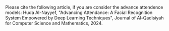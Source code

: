 Please cite the following article, if you are consider the advance attendence models:
Huda Al-Nayyef, "Advancing Attendance: A Facial Recognition System Empowered by Deep Learning Techniques", Journal of Al-Qadisiyah for Computer Science and Mathematics, 2024. 
